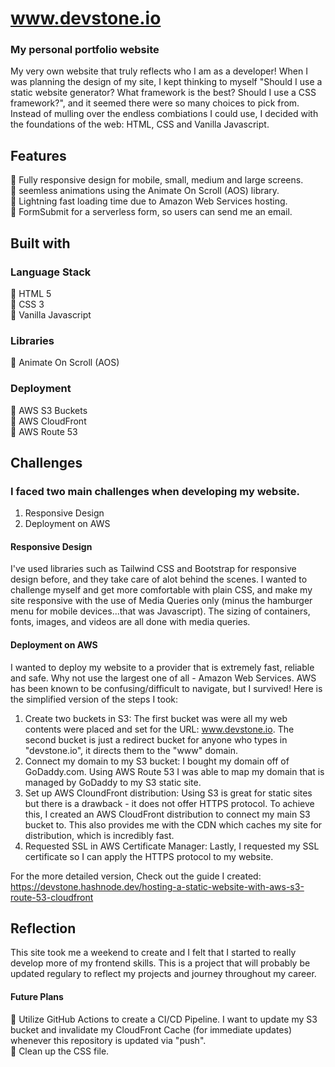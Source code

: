 # www.devstone.io

### My personal portfolio website
My very own website that truly reflects who I am as a developer! When I was planning the design of my site, I kept thinking to myself "Should I use a static website generator? What framework is the best? Should I use a CSS framework?", and it seemed there were so many choices to pick from. Instead of mulling over the endless combiations I could use, I decided with the foundations of the web: HTML, CSS and Vanilla Javascript.<br/>

## Features
:small_blue_diamond: Fully responsive design for mobile, small, medium and large screens. <br/>
:small_blue_diamond: seemless animations using the Animate On Scroll (AOS) library. <br/>
:small_blue_diamond: Lightning fast loading time due to Amazon Web Services hosting. <br/>
:small_blue_diamond: FormSubmit for a serverless form, so users can send me an email.


## Built with

### Language Stack
:small_blue_diamond: HTML 5 <br/>
:small_blue_diamond: CSS 3 <br/>
:small_blue_diamond: Vanilla Javascript <br/>

### Libraries
:small_blue_diamond: Animate On Scroll (AOS)

### Deployment
:small_blue_diamond: AWS S3 Buckets <br/>
:small_blue_diamond: AWS CloudFront <br/>
:small_blue_diamond: AWS Route 53 <br/>

## Challenges
### I faced two main challenges when developing my website.
1. Responsive Design
2. Deployment on AWS

#### Responsive Design
I've used libraries such as Tailwind CSS and Bootstrap for responsive design before, and they take care of alot behind the scenes. I wanted to challenge myself and get more comfortable with plain CSS, and make my site responsive with the use of Media Queries only (minus the hamburger menu for mobile devices...that was Javascript). The sizing of containers, fonts, images, and videos are all done with media queries.

#### Deployment on AWS
I wanted to deploy my website to a provider that is extremely fast, reliable and safe. Why not use the largest one of all - Amazon Web Services. AWS has been known to be confusing/difficult to navigate, but I survived! Here is the simplified version of the steps I took: <br/>

1. Create two buckets in S3: The first bucket was were all my web contents were placed and set for the URL: www.devstone.io. The second bucket is just a redirect bucket for anyone who types in "devstone.io", it directs them to the "www" domain.
2. Connect my domain to my S3 bucket: I bought my domain off of GoDaddy.com. Using AWS Route 53 I was able to map my domain that is managed by GoDaddy to my S3 static site.
3. Set up AWS CloundFront distribution: Using S3 is great for static sites but there is a drawback - it does not offer HTTPS protocol. To achieve this, I created an AWS CloudFront distribution to connect my main S3 bucket to. This also provides me with the CDN which caches my site for distribution, which is incredibly fast.
4. Requested SSL in AWS Certificate Manager: Lastly, I requested my SSL certificate so I can apply the HTTPS protocol to my website.

For the more detailed version, Check out the guide I created: https://devstone.hashnode.dev/hosting-a-static-website-with-aws-s3-route-53-cloudfront

## Reflection
This site took me a weekend to create and I felt that I started to really develop more of my frontend skills.  This is a project that will probably be updated regulary to reflect my projects and journey throughout my career. <br/>

#### Future Plans
:small_blue_diamond: Utilize GitHub Actions to create a CI/CD Pipeline. I want to update my S3 bucket and invalidate my CloudFront Cache (for immediate updates) whenever this repository is updated via "push". <br/>
:small_blue_diamond: Clean up the CSS file.
